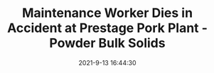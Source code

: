 ---
"title": "Maintenance Worker Dies in Accident at Prestage Pork Plant - Powder Bulk Solids"
"date": "2021-9-13 16:44:30"
"feed_name": "GOOGLENEWSINDUSTRIAL"
"feed_website": "https://news.google.com/search?q=industrial%2Bincident&hl=en-US&gl=US&ceid=US:en"
"feed_rss": "https://news.google.com/rss/search?q=industrial%2Bincident&hl=en-US&gl=US&ceid=US:en"
"link": "https://www.powderbulksolids.com/food-beverage/maintenance-worker-dies-accident-prestage-pork-plant"
"file": "_posts/2021-1-1-7d4364fc97282d572d146d458a892a22a125aca2.md"
"accident": "1"
"drilling": "1"
"dead": "0"
"injured": "1"
---